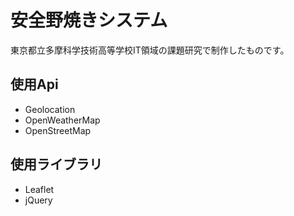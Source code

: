 # 安全野焼きシステム
東京都立多摩科学技術高等学校IT領域の課題研究で制作したものです。  
## 使用Api
- Geolocation
- OpenWeatherMap
- OpenStreetMap
## 使用ライブラリ
- Leaflet
- jQuery
